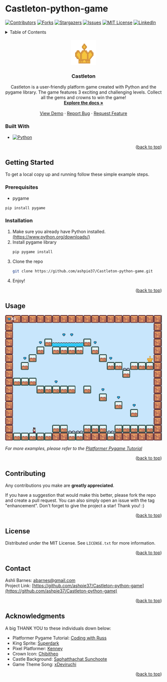 # Castleton-python-game

[![Contributors][contributors-shield]][contributors-url]
[![Forks][forks-shield]][forks-url]
[![Stargazers][stars-shield]][stars-url]
[![Issues][issues-shield]][issues-url]
[![MIT License][license-shield]][license-url]
[![LinkedIn][linkedin-shield]][linkedin-url]


<!-- TABLE OF CONTENTS -->
<details>
  <summary>Table of Contents</summary>
  <ol>
    <li>
      <a href="#getting-started">Getting Started</a>
      <ul>
        <li><a href="#prerequisites">Prerequisites</a></li>
        <li><a href="#installation">Installation</a></li>
      </ul>
    </li>
    <li><a href="#usage">Usage</a></li>
    <li><a href="#contributing">Contributing</a></li>
    <li><a href="#license">License</a></li>
    <li><a href="#contact">Contact</a></li>
    <li><a href="#acknowledgments">Acknowledgments</a></li>
  </ol>
</details>


<!-- PROJECT -->
<br />
<div align="center">
  <a href="https://github.com/ashpie37/Castleton-python-game">
    <img src="imgs/crown.png" alt="Logo" width="80" height="80">
  </a>
<h3 align="center">Castleton</h3>
  <p align="center">
  Castleton is a user-friendly platform game created with Python and the pygame library. The game features 3 exciting and challenging levels. Collect all the gems and crowns to win the game!    <br />
    <a href="https://github.com/ashpie37/Castleton-python-game"><strong>Explore the docs »</strong></a>
    <br />
    <br />
    <a href="https://github.com/ashpie37/Castleton-python-game">View Demo</a>
    ·
    <a href="https://github.com/ashpie37/Castleton-python-game/issues">Report Bug</a>
    ·
    <a href="https://github.com/ashpie37/Castleton-python-game/issues">Request Feature</a>
  </p>
</div>


### Built With
* [![Python][Python.py]][Python-url]
<p align="right">(<a href="#readme-top">back to top</a>)</p>


<!-- GETTING STARTED -->
## Getting Started
To get a local copy up and running follow these simple example steps.
### Prerequisites

*  pygame 
  ```sh
  pip install pygame 
  ``` 

### Installation
1. Make sure you already have Python installed. [(https://www.python.org/downloads/)](Python.org)
2. Install pygame library
   ```sh
   pip pygame install
3. Clone the repo
   ```sh
   git clone https://github.com/ashpie37/Castleton-python-game.git
   ```
4. Enjoy!
<p align="right">(<a href="#readme-top">back to top</a>)</p>


<!-- USAGE EXAMPLES -->
## Usage
 ![Game][product-screenshot]

_For more examples, please refer to the [Platformer Pygame Tutorial](http://codingwithruss.com/pygame/platformer/intro.html)_

<p align="right">(<a href="#readme-top">back to top</a>)</p>

<!-- CONTRIBUTING-->
## Contributing

Any contributions you make are **greatly appreciated**.

If you have a suggestion that would make this better, please fork the repo and create a pull request. You can also simply open an issue with the tag "enhancement".
Don't forget to give the project a star! Thank you! :)


<p align="right">(<a href="#readme-top">back to top</a>)</p>



<!-- LICENSE -->
## License
Distributed under the MIT License. See `LICENSE.txt` for more information.
<p align="right">(<a href="#readme-top">back to top</a>)</p>


<!-- CONTACT -->
## Contact
Ashli Barnes: abarnes@gmail.com </br>
Project Link: [https://github.com/ashpie37/Castleton-python-game](https://github.com/ashpie37/Castleton-python-game)
<p align="right">(<a href="#readme-top">back to top</a>)</p>


<!-- ACKNOWLEDGMENTS -->
## Acknowledgments
A big THANK YOU to these individuals down below:
* Platformer Pygame Tutorial: [Coding with Russ](http://codingwithruss.com/pygame/platformer/intro.html)
* King Sprite: [Superdark](https://superdark.itch.io/enchanted-forest-characters)
* Pixel Platformer: [Kenney](https://kenney.nl/assets/pixel-platformer)
* Crown Icon: [Chibitheo](https://www.dreamstime.com/chibitheo_info) 
* Castle Background: [Saphatthachat Sunchoote](https://www.dreamstime.com/pixel-art-fantasy-castle-roof-image223418688)
* Game Theme Song: [xDeviruchi](https://xdeviruchi.itch.io/8-bit-fantasy-adventure-music-pack)
<p align="right">(<a href="#readme-top">back to top</a>)</p>


<!-- MARKDOWN LINKS & IMAGES -->
<!-- https://www.markdownguide.org/basic-syntax/#reference-style-links -->
[contributors-shield]: https://img.shields.io/github/contributors/ashpie37/Castleton-python-game.svg?style=for-the-badge
[contributors-url]: https://github.com/ashpie37/Castleton-python-game/graphs/contributors

[forks-shield]: https://img.shields.io/github/forks/ashpie37/Castleton-python-game.svg?style=for-the-badge
[forks-url]: https://github.com/ashpie37/Castleton-python-game/network/members

[stars-shield]: https://img.shields.io/github/stars/ashpie37/Castleton-python-game.svg?style=for-the-badge
[stars-url]: https://github.com/ashpie37/Castleton-python-gamestargazers

[issues-shield]: https://img.shields.io/github/issues/ashpie37/Castleton-python-game.svg?style=for-the-badge
[issues-url]: https://github.com/ashpie37/Castleton-python-game/issues

[license-shield]: https://img.shields.io/github/license/ashpie37/Castleton-python-game.svg?style=for-the-badge
[license-url]: https://github.com/ashpie37/Castleton-python-game/blob/main/LICENSE
[linkedin-shield]: https://img.shields.io/badge/-LinkedIn-black.svg?style=for-the-badge&logo=linkedin&colorB=555
[linkedin-url]: https://linkedin.com/in/ashli-barnes

[Python.py]: https://img.shields.io/badge/python-3670A0?style=for-the-badge&logo=python&logoColor=ffdd54
[Python-url]: https://www.python.org
[product-screenshot]: imgs/lvl1.png
